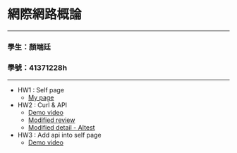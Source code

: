 # 網際網路概論
---
### 學生：顏端廷 
### 學號：41371228h
---
- HW1 : Self page 
    - [My page](https://potato-yen.github.io/web-repo)
- HW2 : Curl & API
    - [Demo video](https://youtu.be/Tw2IFHEJEIM?si=h6fPD2EDV5ckWBnH)
    - [Modified review](https://github.com/potato-yen/web-repo/blob/main/my-app/modified_review.md)
    - [Modified detail - AItest](https://github.com/potato-yen/web-repo/blob/main/my-app/app/(tabs)/AItest.tsx)
- HW3 : Add api into self page
    - [Demo video](https://youtu.be/zK-klYpHZXQ)